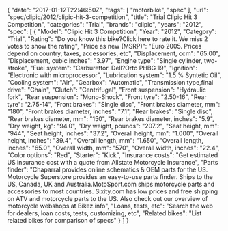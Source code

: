 {
    "date": "2017-01-12T22:46:50Z",
    "tags": [
        "motorbike",
        "spec"
    ],
    "url": "spec\/clipic\/2012\/clipic-hit-3-competition",
    "title": "Trial Clipic Hit 3 Competition",
    "categories": "Trial",
    "brands": "clipic",
    "years": "2012",
    "spec": [
        {
            "Model": "Clipic Hit 3 Competition",
            "Year": "2012",
            "Category": "Trial",
            "Rating": "Do you know this bike?Click here to rate it. We miss 2 votes to show the rating",
            "Price as new (MSRP)": "Euro 2005.  Prices depend on country, taxes, accessories, etc",
            "Displacement, ccm": "65.00",
            "Displacement, cubic inches": "3.97",
            "Engine type": "Single cylinder, two-stroke",
            "Fuel system": "Carburettor. Dell?Orto PHBG 19",
            "Ignition": "Electronic with microprocessor",
            "Lubrication system": "1.5 % Syntetic Oil",
            "Cooling system": "Air",
            "Gearbox": "Automatic",
            "Transmission type,final drive": "Chain",
            "Clutch": "Centrifugal",
            "Front suspension": "Hydraulic fork",
            "Rear suspension": "Mono-Shock",
            "Front tyre": "2.50-16",
            "Rear tyre": "2.75-14",
            "Front brakes": "Single disc",
            "Front brakes diameter, mm": "180",
            "Front brakes diameter, inches": "7.1",
            "Rear brakes": "Single disc",
            "Rear brakes diameter, mm": "150",
            "Rear brakes diameter, inches": "5.9",
            "Dry weight, kg": "94.0",
            "Dry weight, pounds": "207.2",
            "Seat height, mm": "944",
            "Seat height, inches": "37.2",
            "Overall height, mm": "1.000",
            "Overall height, inches": "39.4",
            "Overall length, mm": "1.650",
            "Overall length, inches": "65.0",
            "Overall width, mm": "570",
            "Overall width, inches": "22.4",
            "Color options": "Red",
            "Starter": "Kick",
            "Insurance costs": "Get estimated US insurance cost with a quote from Allstate Motorcycle Insurance",
            "Parts finder": "Chaparral provides online schematics & OEM parts for the US.   Motorcycle Superstore provides an easy-to-use parts finder. Ships to the US, Canada, UK and Australia.MotoSport.com ships motorcycle parts and accessories to most countries.    Sixity.com has low prices and free shipping on ATV and motorcycle parts to the US. Also check out our overview of motorcycle webshops at Bikez.info",
            "Loans, tests, etc": "Search the web for dealers, loan costs, tests, customizing, etc",
            "Related bikes": "List related bikes for comparison of specs"
        }
    ]
}